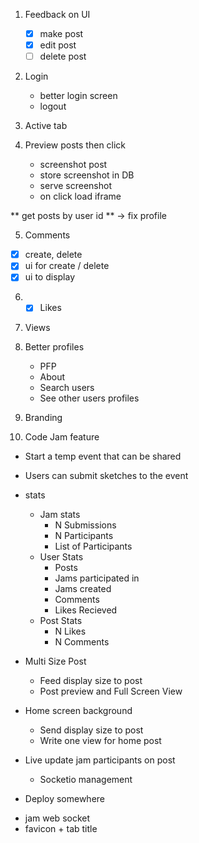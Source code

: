 1. Feedback on UI

   - [x] make post
   - [x] edit post
   - [ ] delete post

2. Login

   - better login screen
   - logout

3. Active tab

4. Preview posts then click

   - screenshot post
   - store screenshot in DB
   - serve screenshot
   - on click load iframe

** get posts by user id ** -> fix profile

5. Comments

- [x] create, delete
- [x] ui for create / delete
- [x] ui to display

6. - [x] Likes

7. Views

8. Better profiles

   - PFP
   - About
   - Search users
   - See other users profiles

9. Branding

10. Code Jam feature

- Start a temp event that can be shared
- Users can submit sketches to the event

- stats

  - Jam stats
    - N Submissions
    - N Participants
    - List of Participants
  - User Stats
    - Posts
    - Jams participated in
    - Jams created
    - Comments
    - Likes Recieved
  - Post Stats
    - N Likes
    - N Comments

- Multi Size Post

  - Feed display size to post
  - Post preview and Full Screen View

- Home screen background

  - Send display size to post
  - Write one view for home post

- Live update jam participants on post

  - Socketio management

- Deploy somewhere

<!-- - make login pretty -->
<!-- - figure out featured post with deploy -->
- jam web socket
- favicon + tab title


